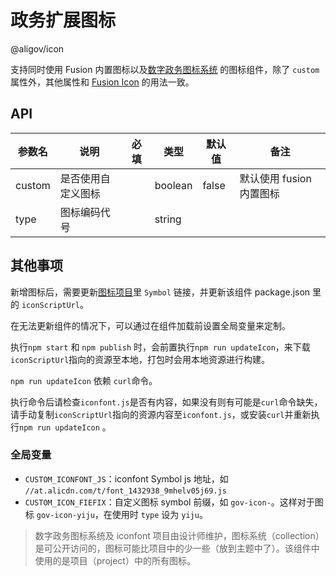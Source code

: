 # 政务扩展图标

@aligov/icon

支持同时使用 Fusion 内置图标以及[数字政务图标系统][gov-icon-collection] 的图标组件，除了 `custom` 属性外，其他属性和 [Fusion Icon][fusion-icon] 的用法一致。

## API

| 参数名 | 说明               | 必填 | 类型    | 默认值 | 备注                     |
| ------ | ------------------ | ---- | ------- | ------ | ------------------------ |
| custom | 是否使用自定义图标 |      | boolean | false  | 默认使用 fusion 内置图标 |
| type   | 图标编码代号       |      | string  |        |                          |

## 其他事项

新增图标后，需要更新[图标项目][gov-icon-project]里 `Symbol` 链接，并更新该组件 package.json 里的 `iconScriptUrl`。

在无法更新组件的情况下，可以通过在组件加载前设置全局变量来定制。

执行`npm start` 和 `npm publish` 时，会前置执行`npm run updateIcon`，来下载`iconScriptUrl`指向的资源至本地，打包时会用本地资源进行构建。

`npm run updateIcon` 依赖 `curl`命令。

执行命令后请检查`iconfont.js`是否有内容，如果没有则有可能是`curl`命令缺失，请手动复制`iconScriptUrl`指向的资源内容至`iconfont.js`，或安装`curl`并重新执行`npm run updateIcon` 。

### 全局变量

- `CUSTOM_ICONFONT_JS`：iconfont Symbol js 地址，如 `//at.alicdn.com/t/font_1432938_9mhelv05j69.js`
- `CUSTOM_ICON_FIEFIX`：自定义图标 symbol 前缀，如 `gov-icon-`。这样对于图标 `gov-icon-yiju`，在使用时 `type` 设为 `yiju`。

> 数字政务图标系统及 iconfont 项目由设计师维护，图标系统（collection）是可公开访问的，图标可能比项目中的少一些（放到主题中了）。该组件中使用的是项目（project）中的所有图标。

[fusion-icon]: https://fusion.design/pc/component/basic/icon
[gov-icon-collection]: https://www.iconfont.cn/collections/detail?cid=18867
[gov-icon-project]: https://www.iconfont.cn/manage/index?manage_type=myprojects&projectId=1432938
